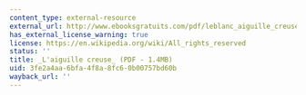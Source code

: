 ```yaml
---
content_type: external-resource
external_url: http://www.ebooksgratuits.com/pdf/leblanc_aiguille_creuse.pdf
has_external_license_warning: true
license: https://en.wikipedia.org/wiki/All_rights_reserved
status: ''
title: _L'aiguille creuse_ (PDF - 1.4MB)
uid: 3fe2a4aa-6bfa-4f8a-8fc6-0b00757bd60b
wayback_url: ''
---
```

